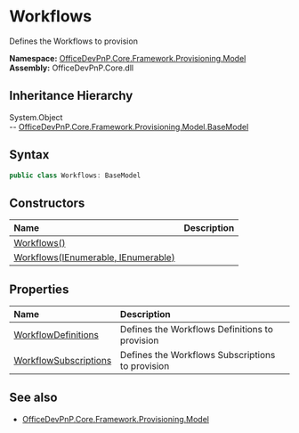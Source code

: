 # Workflows
Defines the Workflows to provision  

**Namespace:** [OfficeDevPnP.Core.Framework.Provisioning.Model](OfficeDevPnP.Core.Framework.Provisioning.Model.md)  
**Assembly:** OfficeDevPnP.Core.dll  
## Inheritance Hierarchy
System.Object  
-- [OfficeDevPnP.Core.Framework.Provisioning.Model.BaseModel](OfficeDevPnP.Core.Framework.Provisioning.Model.BaseModel.md)
## Syntax
```C#
public class Workflows: BaseModel
```
## Constructors
|**Name**|**Description**|
|:-----|:-----|
| [Workflows()](OfficeDevPnP.Core.Framework.Provisioning.Model.Workflows.Constructor1details.md) | 
| [Workflows(IEnumerable<WorkflowDefinition>, IEnumerable<WorkflowSubscription>)](OfficeDevPnP.Core.Framework.Provisioning.Model.Workflows.Constructor2details.md) | 
## Properties
|**Name**|**Description**|
|:-----|:-----|
| [WorkflowDefinitions](OfficeDevPnP.Core.Framework.Provisioning.Model.Workflows.WorkflowDefinitions.md) | Defines the Workflows Definitions to provision
| [WorkflowSubscriptions](OfficeDevPnP.Core.Framework.Provisioning.Model.Workflows.WorkflowSubscriptions.md) | Defines the Workflows Subscriptions to provision
## See also
- [OfficeDevPnP.Core.Framework.Provisioning.Model](OfficeDevPnP.Core.Framework.Provisioning.Model.md)
